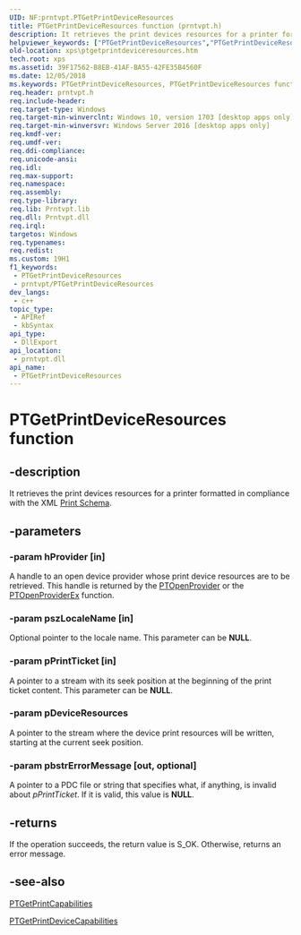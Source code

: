 ```yaml
---
UID: NF:prntvpt.PTGetPrintDeviceResources
title: PTGetPrintDeviceResources function (prntvpt.h)
description: It retrieves the print devices resources for a printer formatted in compliance with the XML Print Schema.
helpviewer_keywords: ["PTGetPrintDeviceResources","PTGetPrintDeviceResources function [XPS Documents and Packaging]","prntvpt/PTGetPrintDeviceResources","xps.ptgetprintdeviceresources"]
old-location: xps\ptgetprintdeviceresources.htm
tech.root: xps
ms.assetid: 39F17562-B8EB-41AF-BA55-42FE35B4560F
ms.date: 12/05/2018
ms.keywords: PTGetPrintDeviceResources, PTGetPrintDeviceResources function [XPS Documents and Packaging], prntvpt/PTGetPrintDeviceResources, xps.ptgetprintdeviceresources
req.header: prntvpt.h
req.include-header: 
req.target-type: Windows
req.target-min-winverclnt: Windows 10, version 1703 [desktop apps only]
req.target-min-winversvr: Windows Server 2016 [desktop apps only]
req.kmdf-ver: 
req.umdf-ver: 
req.ddi-compliance: 
req.unicode-ansi: 
req.idl: 
req.max-support: 
req.namespace: 
req.assembly: 
req.type-library: 
req.lib: Prntvpt.lib
req.dll: Prntvpt.dll
req.irql: 
targetos: Windows
req.typenames: 
req.redist: 
ms.custom: 19H1
f1_keywords:
 - PTGetPrintDeviceResources
 - prntvpt/PTGetPrintDeviceResources
dev_langs:
 - c++
topic_type:
 - APIRef
 - kbSyntax
api_type:
 - DllExport
api_location:
 - prntvpt.dll
api_name:
 - PTGetPrintDeviceResources
---
```


# PTGetPrintDeviceResources function


## -description

It retrieves the print devices resources for a printer formatted in compliance with the XML <a href="https://docs.microsoft.com/windows/desktop/printdocs/printschema">Print Schema</a>.

## -parameters

### -param hProvider [in]

A handle to an open device provider whose print device resources are to be retrieved. This handle is returned by the <a href="https://docs.microsoft.com/windows/desktop/api/prntvpt/nf-prntvpt-ptopenprovider">PTOpenProvider</a> or the <a href="https://docs.microsoft.com/windows/desktop/api/prntvpt/nf-prntvpt-ptopenproviderex">PTOpenProviderEx</a> function.

### -param pszLocaleName [in]

Optional pointer to the locale name. This parameter can be <b>NULL</b>.

### -param pPrintTicket [in]

A pointer to a stream with its seek position at the beginning of the print ticket content. This parameter can be <b>NULL</b>.

### -param pDeviceResources

A pointer to the stream where the device print resources will be written, starting at the current seek position.

### -param pbstrErrorMessage [out, optional]

A pointer to a PDC file or string that specifies what, if anything, is invalid about <i>pPrintTicket</i>. If it is valid, this value is <b>NULL</b>.

## -returns

If the operation succeeds, the return value is S_OK. Otherwise, returns an error message.

## -see-also

<a href="https://docs.microsoft.com/windows/desktop/api/prntvpt/nf-prntvpt-ptgetprintcapabilities">PTGetPrintCapabilities</a>



<a href="https://docs.microsoft.com/windows/desktop/api/prntvpt/nf-prntvpt-ptgetprintdevicecapabilities">PTGetPrintDeviceCapabilities</a>

